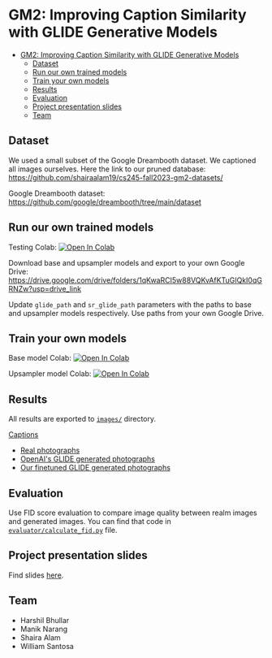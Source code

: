 # GM2: Improving Caption Similarity with GLIDE Generative Models

- [GM2: Improving Caption Similarity with GLIDE Generative Models](#gm2-improving-caption-similarity-with-glide-generative-models)
  - [Dataset](#dataset)
  - [Run our own trained models](#run-our-own-trained-models)
  - [Train your own models](#train-your-own-models)
  - [Results](#results)
  - [Evaluation](#evaluation)
  - [Project presentation slides](#project-presentation-slides)
  - [Team](#team)

## Dataset

We used a small subset of the Google Dreambooth dataset. We captioned all images ourselves. Here the link to our pruned database: <https://github.com/shairaalam19/cs245-fall2023-gm2-datasets/>

Google Dreambooth dataset: <https://github.com/google/dreambooth/tree/main/dataset>

## Run our own trained models

Testing Colab:
[![Open In Colab](https://colab.research.google.com/assets/colab-badge.svg)](https://colab.research.google.com/github/shairaalam19/cs245-fall2023-gm2/blob/maniknarang%2Fsubmission/glide_finetuned_testing.ipynb)

Download base and upsampler models and export to your own Google Drive: <https://drive.google.com/drive/folders/1qKwaRCI5w88VQKvAfKTuGIQkI0qGRNZw?usp=drive_link>

Update `glide_path` and `sr_glide_path` parameters with the paths to base and upsampler models respectively. Use paths from your own Google Drive.

## Train your own models

Base model Colab:
[![Open In Colab](https://colab.research.google.com/assets/colab-badge.svg)](https://colab.research.google.com/github/shairaalam19/cs245-fall2023-gm2/blob/maniknarang%2Fsubmission/glide_finetuned_train_model.ipynb)

Upsampler model Colab:
[![Open In Colab](https://colab.research.google.com/assets/colab-badge.svg)](https://colab.research.google.com/github/shairaalam19/cs245-fall2023-gm2/blob/maniknarang%2Fsubmission/glide_finetuned_train_model_upsampler.ipynb)

## Results

All results are exported to [`images/`](./images/) directory.

[Captions](./images/captions.txt)

- [Real photographs](./images/real_photos/)
- [OpenAI's GLIDE generated photographs](./images/original_glide/)
- [Our finetuned GLIDE generated photographs](./images/finetuned_glide/)

## Evaluation

Use FID score evaluation to compare image quality between realm images and generated images. You can find that code in [`evaluator/calculate_fid.py`](./evaluator/calculate_fid.py) file.

## Project presentation slides

Find slides [here](./project-presentation.pdf).

## Team

- Harshil Bhullar
- Manik Narang
- Shaira Alam
- William Santosa
